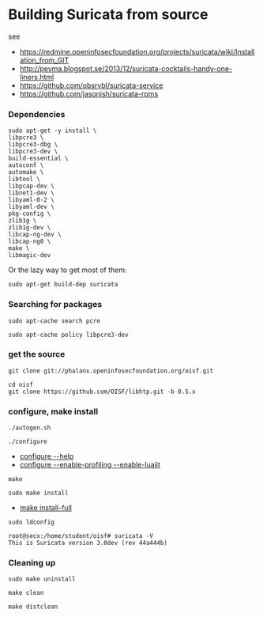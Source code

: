 # Building Suricata from source

see
* https://redmine.openinfosecfoundation.org/projects/suricata/wiki/Installation_from_GIT
* http://pevma.blogspot.se/2013/12/suricata-cocktails-handy-one-liners.html
* https://github.com/obsrvbl/suricata-service
* https://github.com/jasonish/suricata-rpms

### Dependencies

```
sudo apt-get -y install \
libpcre3 \
libpcre3-dbg \
libpcre3-dev \
build-essential \
autoconf \
automake \
libtool \
libpcap-dev \
libnet1-dev \
libyaml-0-2 \
libyaml-dev \
pkg-config \
zlib1g \
zlib1g-dev \
libcap-ng-dev \
libcap-ng0 \
make \
libmagic-dev
```

Or the lazy way to get most of them:

```
sudo apt-get build-dep suricata
```

### Searching for packages

```
sudo apt-cache search pcre
```

```
sudo apt-cache policy libpcre3-dev
```

### get the source
```
git clone git://phalanx.openinfosecfoundation.org/oisf.git
```

```
cd oisf
git clone https://github.com/OISF/libhtp.git -b 0.5.x
```
### configure, make install

```
./autogen.sh
```

```
./configure
```

* [configure --help](/suricata/day_1/ConfigureHelp.md)
* [configure --enable-profiling --enable-luajit](/suricata/day_1/ConfigureProfilingLuaJit.md)

```
make
```

```
sudo make install
```

* [make install-full](/suricata/day_1/MakeInstallFull.md)


```
sudo ldconfig
```

```
root@secx:/home/student/oisf# suricata -V
This is Suricata version 3.0dev (rev 44a444b)
```

### Cleaning up

```
sudo make uninstall
```

```
make clean
```

```
make distclean
```
